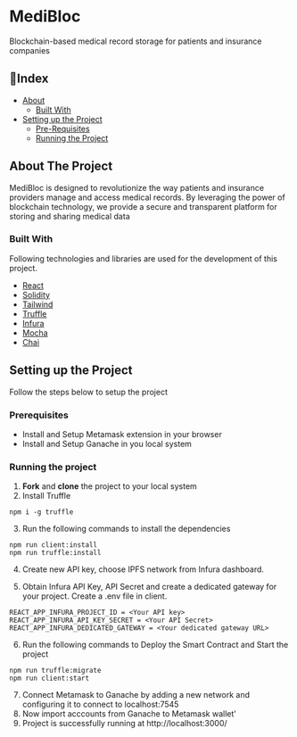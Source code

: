 
# MediBloc

 Blockchain-based medical record storage for patients and insurance companies
 
## 📄Index

- [About](#about-the-project)
  - [Built With](#built-with)
- [Setting up the Project](#setting-up-the-project)
  - [Pre-Requisites](#prerequisites)
  - [Running the Project](#running-the-project)


 ## About The Project

MediBloc is designed to revolutionize the way patients and insurance providers manage and access medical records. 
By leveraging the power of blockchain technology, we provide a secure and transparent platform for storing and sharing medical data

### Built With

Following technologies and libraries are used for the development of this project.

- [React](https://reactjs.org/)
- [Solidity](https://soliditylang.org/)
- [Tailwind](https://tailwindcss.com/)
- [Truffle](https://trufflesuite.com/)
- [Infura](https://www.infura.io/)
- [Mocha](https://mochajs.org/)
- [Chai](https://www.chaijs.com/)

## Setting up the Project

Follow the steps below to setup the project

### Prerequisites

- Install and Setup Metamask extension in your browser
- Install and Setup Ganache in you local system 

### Running the project


1. **Fork** and **clone** the project to your local system
2.  Install Truffle

```
npm i -g truffle
```

3. Run the following commands to install the dependencies
```
npm run client:install
npm run truffle:install
```
4. Create new API key, choose IPFS network from Infura dashboard.

5. Obtain Infura API Key, API Secret and create a dedicated gateway for your project. Create a .env file in client.

```
REACT_APP_INFURA_PROJECT_ID = <Your API key>
REACT_APP_INFURA_API_KEY_SECRET = <Your API Secret>
REACT_APP_INFURA_DEDICATED_GATEWAY = <Your dedicated gateway URL>
```
6. Run the following commands to Deploy the Smart Contract and Start the project
```
npm run truffle:migrate
npm run client:start
```
7. Connect Metamask to Ganache by adding a new network and configuring it to connect to localhost:7545
8. Now import acccounts from Ganache to Metamask wallet'
9. Project is successfully running at http://localhost:3000/ 








 

 
